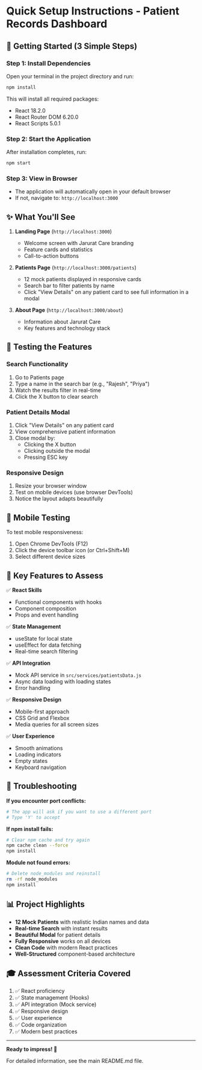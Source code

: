 # Quick Setup Instructions - Patient Records Dashboard

## 🚀 Getting Started (3 Simple Steps)

### Step 1: Install Dependencies
Open your terminal in the project directory and run:
```bash
npm install
```

This will install all required packages:
- React 18.2.0
- React Router DOM 6.20.0
- React Scripts 5.0.1

### Step 2: Start the Application
After installation completes, run:
```bash
npm start
```

### Step 3: View in Browser
- The application will automatically open in your default browser
- If not, navigate to: `http://localhost:3000`

## ✨ What You'll See

1. **Landing Page** (`http://localhost:3000`)
   - Welcome screen with Jarurat Care branding
   - Feature cards and statistics
   - Call-to-action buttons

2. **Patients Page** (`http://localhost:3000/patients`)
   - 12 mock patients displayed in responsive cards
   - Search bar to filter patients by name
   - Click "View Details" on any patient card to see full information in a modal

3. **About Page** (`http://localhost:3000/about`)
   - Information about Jarurat Care
   - Key features and technology stack

## 🎯 Testing the Features

### Search Functionality
1. Go to Patients page
2. Type a name in the search bar (e.g., "Rajesh", "Priya")
3. Watch the results filter in real-time
4. Click the X button to clear search

### Patient Details Modal
1. Click "View Details" on any patient card
2. View comprehensive patient information
3. Close modal by:
   - Clicking the X button
   - Clicking outside the modal
   - Pressing ESC key

### Responsive Design
1. Resize your browser window
2. Test on mobile devices (use browser DevTools)
3. Notice the layout adapts beautifully

## 📱 Mobile Testing

To test mobile responsiveness:
1. Open Chrome DevTools (F12)
2. Click the device toolbar icon (or Ctrl+Shift+M)
3. Select different device sizes

## 🎨 Key Features to Assess

✅ **React Skills**
- Functional components with hooks
- Component composition
- Props and event handling

✅ **State Management**
- useState for local state
- useEffect for data fetching
- Real-time search filtering

✅ **API Integration**
- Mock API service in `src/services/patientsData.js`
- Async data loading with loading states
- Error handling

✅ **Responsive Design**
- Mobile-first approach
- CSS Grid and Flexbox
- Media queries for all screen sizes

✅ **User Experience**
- Smooth animations
- Loading indicators
- Empty states
- Keyboard navigation

## 🔧 Troubleshooting

**If you encounter port conflicts:**
```bash
# The app will ask if you want to use a different port
# Type 'Y' to accept
```

**If npm install fails:**
```bash
# Clear npm cache and try again
npm cache clean --force
npm install
```

**Module not found errors:**
```bash
# Delete node_modules and reinstall
rm -rf node_modules
npm install
```

## 📊 Project Highlights

- **12 Mock Patients** with realistic Indian names and data
- **Real-time Search** with instant results
- **Beautiful Modal** for patient details
- **Fully Responsive** works on all devices
- **Clean Code** with modern React practices
- **Well-Structured** component-based architecture

## 🎓 Assessment Criteria Covered

1. ✅ React proficiency
2. ✅ State management (Hooks)
3. ✅ API integration (Mock service)
4. ✅ Responsive design
5. ✅ User experience
6. ✅ Code organization
7. ✅ Modern best practices

---

**Ready to impress! 🚀**

For detailed information, see the main README.md file.

